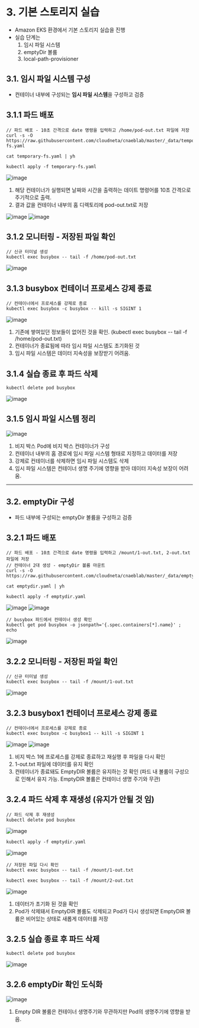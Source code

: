# 3. 기본 스토리지 실습
- Amazon EKS 환경에서 기본 스토리지 실습을 진행
- 실습 단계는
    1. 임시 파일 시스템
    2. emptyDir 볼륨
    3. local-path-provisioner

## 3.1. 임시 파일 시스템 구성
- 컨테이너 내부에 구성되는 **임시 파일 시스템**을 구성하고 검증



## 3.1.1 파드 배포
```
// 파드 배포 - 10초 간격으로 date 명령을 입력하고 /home/pod-out.txt 파일에 저장
curl -s -O https://raw.githubusercontent.com/cloudneta/cnaeblab/master/_data/temporary-fs.yaml

cat temporary-fs.yaml | yh

kubectl apply -f temporary-fs.yaml
```
![image](https://github.com/devhyunuk/eks-cloudnet/assets/49749510/7a2b3e2c-6598-4e96-bbb6-8a803dfcdb85)
1) 해당 컨테이너가 실행되면 날짜와 시간을 출력하는 데이트 명령어를 10초 간격으로 주기적으로 출력.
2) 결과 값을 컨테이너 내부의 홈 디렉토리에 pod-out.txt로 저장

![image](https://github.com/devhyunuk/eks-cloudnet/assets/49749510/f11b4e69-d6b5-4dd0-968c-43e408be27ac)
![image](https://github.com/devhyunuk/eks-cloudnet/assets/49749510/92ba7787-e453-475c-89b2-6cb02d5d7e76)


## 3.1.2 모니터링 - 저장된 파일 확인
```
// 신규 터미널 생성
kubectl exec busybox -- tail -f /home/pod-out.txt
```
![image](https://github.com/devhyunuk/eks-cloudnet/assets/49749510/4860048f-e03e-49c6-b0fb-67ba9bfa853b)


## 3.1.3 busybox 컨테이너 프로세스 강제 종료
```
// 컨테이너에서 프로세스를 강제로 종료
kubectl exec busybox -c busybox -- kill -s SIGINT 1
```
![image](https://github.com/devhyunuk/eks-cloudnet/assets/49749510/42c1b9c8-c7fb-4fbe-91fd-49cc80871d68)
1) 기존에 쌓여있던 정보들이 없어진 것을 확인. (kubectl exec busybox -- tail -f /home/pod-out.txt)
2) 컨테이너가 종료됨에 따라 임시 파일 시스템도 초기화된 것
3) 임시 파일 시스템은 데이터 지속성을 보장받기 어려움.
   
## 3.1.4 실습 종료 후 파드 삭제
```
kubectl delete pod busybox
```
![image](https://github.com/devhyunuk/eks-cloudnet/assets/49749510/e5f4ac09-a713-438b-be78-eb3f7705cebb)

## 3.1.5 임시 파일 시스템 정리
![image](https://github.com/devhyunuk/eks-cloudnet/assets/49749510/e3dc0066-1c43-4e51-a01e-38a1038beadb)
1) 비지 박스 Pod에 비지 박스 컨테이너가 구성
2) 컨테이너 내부의 홈 경로에 임시 파일 시스템 형태로 지정하고 데이터를 저장
3) 강제로 컨테이너를 삭제하면 임시 파일 시스템도 삭제
4) 임시 파일 시스템은 컨테이너 생명 주기에 영향을 받아 데이터 지속성 보장이 어려움.

---

## 3.2. emptyDir 구성
- 파드 내부에 구성되는 emptyDir 볼륨을 구성하고 검증

## 3.2.1 파드 배포
```
// 파드 배포 - 10초 간격으로 date 명령을 입력하고 /mount/1-out.txt, 2-out.txt 파일에 저장
// 컨테이너 2대 생성 - emptyDir 볼륨 마운트
curl -s -O https://raw.githubusercontent.com/cloudneta/cnaeblab/master/_data/emptydir.yaml

cat emptydir.yaml | yh

kubectl apply -f emptydir.yaml
```
![image](https://github.com/devhyunuk/eks-cloudnet/assets/49749510/637f9d34-6299-4e71-b38e-39415d20b220)
![image](https://github.com/devhyunuk/eks-cloudnet/assets/49749510/eaf4f114-d503-4c5f-9275-0cf00db67277)

```
// busybox 파드에서 컨테이너 생성 확인
kubectl get pod busybox -o jsonpath='{.spec.containers[*].name}' ; echo
```
![image](https://github.com/devhyunuk/eks-cloudnet/assets/49749510/c0a9f73d-f045-44d9-a6c4-a9ca77ebc80e)


## 3.2.2 모니터링 - 저장된 파일 확인
```
// 신규 터미널 생성
kubectl exec busybox -- tail -f /mount/1-out.txt
```
![image](https://github.com/devhyunuk/eks-cloudnet/assets/49749510/a074ec86-afd9-4aae-91a8-cdfcabdaca0b)


## 3.2.3 busybox1 컨테이너 프로세스 강제 종료
```
// 컨테이너에서 프로세스를 강제로 종료
kubectl exec busybox -c busybox1 -- kill -s SIGINT 1
```
![image](https://github.com/devhyunuk/eks-cloudnet/assets/49749510/1822f48e-a7a7-4aac-a9d0-2c32a3a7c07d)
![image](https://github.com/devhyunuk/eks-cloudnet/assets/49749510/b07c9928-5046-4be6-a69e-801d9cbbf17a)
1) 비지 박스 1에 프로세스를 강제로 종료하고 재실행 후 파일을 다시 확인
2) 1-out.txt 파일에 데이터를 유지 확인
3) 컨테이너가 종료돼도 EmptyDIR 볼륨은 유지하는 것 확인 (파드 내 볼륨이 구성으로 인해서 유지 가능. EmptyDIR 볼륨은 컨테이너 생명 주기와 무관)

## 3.2.4 파드 삭제 후 재생성 (유지가 안될 것 임)
```
// 파드 삭제 후 재생성
kubectl delete pod busybox
```
![image](https://github.com/devhyunuk/eks-cloudnet/assets/49749510/616a73cb-94db-4d0e-ac30-47f3a198938c)

```
kubectl apply -f emptydir.yaml
```
![image](https://github.com/devhyunuk/eks-cloudnet/assets/49749510/5f1569e6-3a16-4813-b471-3fb475a41cab)

```
// 저장된 파일 다시 확인
kubectl exec busybox -- tail -f /mount/1-out.txt

kubectl exec busybox -- tail -f /mount/2-out.txt
```
![image](https://github.com/devhyunuk/eks-cloudnet/assets/49749510/b7550dae-7532-439a-9dbf-868d88397f8d)
1) 데이터가 초기화 된 것을 확인
2) Pod가 삭제돼서 EmptyDIR 볼륨도 삭제되고 Pod가 다시 생성되면 EmptyDIR 볼륨은 비어있는 상태로 새롭게 데이터를 저장

## 3.2.5 실습 종료 후 파드 삭제
```
kubectl delete pod busybox
```
![image](https://github.com/devhyunuk/eks-cloudnet/assets/49749510/b95a756c-c198-427b-a00d-761dd6171fd8)

## 3.2.6 emptyDir 확인 도식화
![image](https://github.com/devhyunuk/eks-cloudnet/assets/49749510/4c603f81-f46b-4558-8af3-e7be56813623)
1)  Empty DIR 볼륨은 컨테이너 생명주기와 무관하지만 Pod의 생명주기에 영향을 받음.








